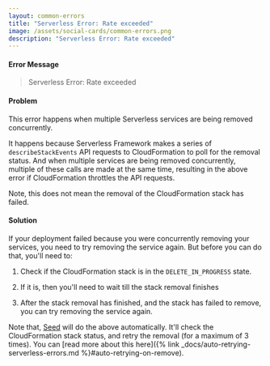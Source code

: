 ```yaml
---
layout: common-errors
title: "Serverless Error: Rate exceeded"
image: /assets/social-cards/common-errors.png
description: "Serverless Error: Rate exceeded"
---
```


#### Error Message

> Serverless Error: Rate exceeded


#### Problem

This error happens when multiple Serverless services are being removed concurrently.

It happens because Serverless Framework makes a series of `describeStackEvents` API requests to CloudFormation to poll for the removal status. And when multiple services are being removed concurrently, multiple of these calls are made at the same time, resulting in the above error if CloudFormation throttles the API requests.

Note, this does not mean the removal of the CloudFormation stack has failed.


#### Solution

If your deployment failed because you were concurrently removing your services, you need to try removing the service again. But before you can do that, you'll need to:

1. Check if the CloudFormation stack is in the `DELETE_IN_PROGRESS` state.

2. If it is, then you'll need to wait till the stack removal finishes

3. After the stack removal has finished, and the stack has failed to remove, you can try removing the service again.

Note that, [Seed](/) will do the above automatically. It'll check the CloudFormation stack status, and retry the removal (for a maximum of 3 times). You can [read more about this here]({% link _docs/auto-retrying-serverless-errors.md %}#auto-retrying-on-remove).
